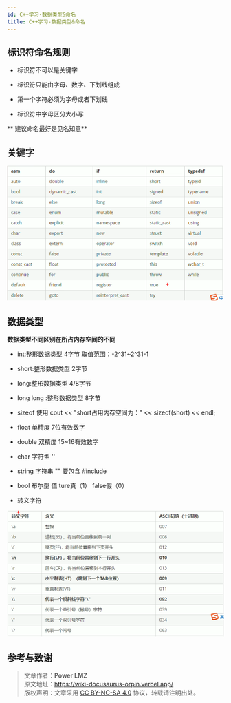 ```yaml
---
id: C++学习-数据类型&命名
title: C++学习-数据类型&命名
---
```


## 标识符命名规则

- 标识符不可以是关键字

- 标识符只能由字母、数字、下划线组成

- 第一个字符必须为字母或者下划线

- 标识符中字母区分大小写

** 建议命名最好是见名知意**

## 关键字

![](https://github.com/powerLMZ/picture/blob/master/C++%E5%85%B3%E9%94%AE%E5%AD%97.png?raw=true)

## 数据类型

**数据类型不同区别在所占内存空间的不同**

- int:整形数据类型   4字节   取值范围：-2^31~2^31-1

- short:整形数据类型   2字节

- long:整形数据类型   4/8字节

- long long :整形数据类型   8字节

- sizeof 使用 cout << "short占用内存空间为：" << sizeof(short) << endl;

- float 单精度 7位有效数字

- double 双精度 15~16有效数字

- char 字符型  ''

- string 字符串 ""   要包含 #include <string>
  
- bool 布尔型 值 ture真（1）  false假（0）
  
- 转义字符

![](https://github.com/powerLMZ/picture/blob/master/%E8%BD%AC%E4%B9%89%E5%AD%97%E7%AC%A6.png?raw=true)

## 参考与致谢

> 文章作者：**Power LMZ**  
> 原文地址：https://wiki-docusaurus-orpin.vercel.app/  
> 版权声明：文章采用 [CC BY-NC-SA 4.0](https://creativecommons.org/licenses/by/4.0/deed.zh) 协议，转载请注明出处。
